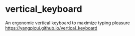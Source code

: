 # vertical_keyboard
An ergonomic vertical keyboard to maximize typing pleasure 
https://yangpicui.github.io/vertical_keyboard
